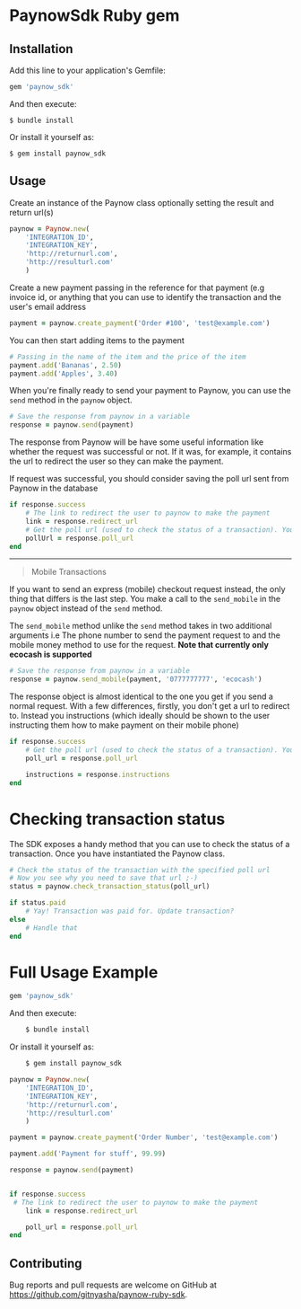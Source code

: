 # PaynowSdk Ruby gem

## Installation

Add this line to your application's Gemfile:

```ruby
gem 'paynow_sdk'
```

And then execute:

    $ bundle install

Or install it yourself as:

    $ gem install paynow_sdk

## Usage

Create an instance of the Paynow class optionally setting the result and return url(s)

```ruby
paynow = Paynow.new(
	'INTEGRATION_ID',
	'INTEGRATION_KEY',
	'http://returnurl.com',
	'http://resulturl.com'
	)
```

Create a new payment passing in the reference for that payment (e.g invoice id, or anything that you can use to identify the transaction and the user's email address

```ruby
payment = paynow.create_payment('Order #100', 'test@example.com')
```

You can then start adding items to the payment

```ruby
# Passing in the name of the item and the price of the item
payment.add('Bananas', 2.50)
payment.add('Apples', 3.40)
```

When you're finally ready to send your payment to Paynow, you can use the `send` method in the `paynow` object.

```ruby
# Save the response from paynow in a variable
response = paynow.send(payment)
```

The response from Paynow will be have some useful information like whether the request was successful or not. If it was, for example, it contains the url to redirect the user so they can make the payment.

If request was successful, you should consider saving the poll url sent from Paynow in the database

```ruby
if response.success
    # The link to redirect the user to paynow to make the payment
	link = response.redirect_url
	# Get the poll url (used to check the status of a transaction). You might want to save this in your DB
    pollUrl = response.poll_url
end
```

---

> Mobile Transactions

If you want to send an express (mobile) checkout request instead, the only thing that differs is the last step. You make a call to the `send_mobile` in the `paynow` object
instead of the `send` method.

The `send_mobile` method unlike the `send` method takes in two additional arguments i.e The phone number to send the payment request to and the mobile money method to use for the request. **Note that currently only ecocash is supported**

```ruby
# Save the response from paynow in a variable
response = paynow.send_mobile(payment, '0777777777', 'ecocash')
```

The response object is almost identical to the one you get if you send a normal request. With a few differences, firstly, you don't get a url to redirect to. Instead you instructions (which ideally should be shown to the user instructing them how to make payment on their mobile phone)

```ruby
if response.success
	# Get the poll url (used to check the status of a transaction). You might want to save this in your DB
    poll_url = response.poll_url

    instructions = response.instructions
end
```

# Checking transaction status

The SDK exposes a handy method that you can use to check the status of a transaction. Once you have instantiated the Paynow class.

```ruby
# Check the status of the transaction with the specified poll url
# Now you see why you need to save that url ;-)
status = paynow.check_transaction_status(poll_url)

if status.paid
	# Yay! Transaction was paid for. Update transaction?
else
    # Handle that
end
```

# Full Usage Example

```ruby
gem 'paynow_sdk'
```

And then execute:

```ruby
    $ bundle install
```

Or install it yourself as:

```ruby
    $ gem install paynow_sdk
```

```ruby
paynow = Paynow.new(
	'INTEGRATION_ID',
	'INTEGRATION_KEY',
	'http://returnurl.com',
	'http://resulturl.com'
	)

payment = paynow.create_payment('Order Number', 'test@example.com')

payment.add('Payment for stuff', 99.99)

response = paynow.send(payment)


if response.success
 # The link to redirect the user to paynow to make the payment
    link = response.redirect_url

    poll_url = response.poll_url
end
```

## Contributing

Bug reports and pull requests are welcome on GitHub at https://github.com/gitnyasha/paynow-ruby-sdk.
